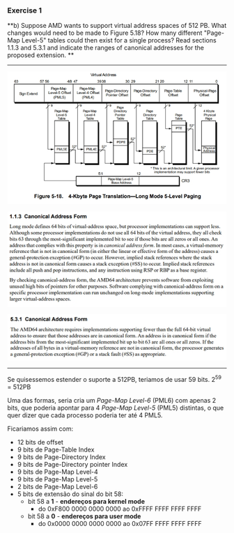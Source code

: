 ### Exercise 1

**b) Suppose AMD wants to support virtual address spaces of 512 PB. What changes would need to be made to Figure 5.18? How many different "Page-Map Level-5" tables could then exist for a single process? Read sections 1.1.3 and 5.3.1 and indicate the ranges of canonical addresses for the proposed extension.
**

----

![Figure 5.18](./img/5_18.jpeg)

![section 1.1.3](./img/section_1_1_3.jpeg)

![section 5.3.1](./img/section_5_3_1.jpeg)

----

Se quisessemos estender o suporte a 512PB, teriamos de usar 59 bits. $2^{59}$ = 512PB

Uma das formas, seria cria um *Page-Map Level-6* (PML6) com apenas 2 bits, que poderia apontar para 4 *Page-Map Level-5* (PML5) distintas, o que quer dizer que cada processo poderia ter até 4 PML5.

Ficariamos assim com:

- 12 bits de offset
-  9 bits de Page-Table Index
-  9 bits de Page-Directory Index
-  9 bits de Page-Directory pointer Index
-  9 bits de Page-Map Level-4
-  9 bits de Page-Map Level-5
-  2 bits de Page-Map Level-6
-  5 bits de extensão do sinal do bit 58:
    * bit 58 a **1** - **endereços para kernel mode**
        + do 0xF800 0000 0000 0000 ao 0xFFFF FFFF FFFF FFFF
    * bit 58 a **0** - **endereços para user mode**
        + do 0x0000 0000 0000 0000 ao 0x07FF FFFF FFFF FFFF


